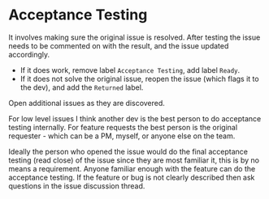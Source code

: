 Acceptance Testing
==================

It involves making sure the original issue is resolved. After testing the issue
needs to be commented on with the result, and the issue updated accordingly. 

  - If it does work, remove label `Acceptance Testing`, add label `Ready`.
  - If it does not solve the original issue, reopen the issue (which flags it to the dev), and add the `Returned` label.

Open additional issues as they are discovered.

For low level issues I think another dev is the best person to do acceptance
testing internally. For feature requests the best person is the original
requester - which can be a PM, myself, or anyone else on the team.

Ideally the person who opened the issue would do the final acceptance testing
(read close) of the issue since they are most familiar it, this is by no means
a requirement.  Anyone familiar enough with the feature can do the acceptance
testing.  If the feature or bug is not clearly described then ask questions in
the issue discussion thread.

